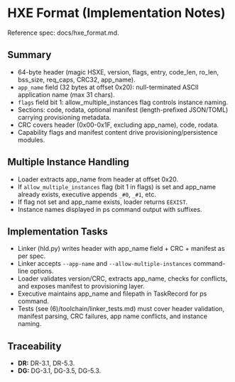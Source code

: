 # HXE Format (Implementation Notes)

Reference spec: docs/hxe_format.md.

## Summary
- 64-byte header (magic HSXE, version, flags, entry, code_len, ro_len, bss_size, req_caps, CRC32, app_name).
- `app_name` field (32 bytes at offset 0x20): null-terminated ASCII application name (max 31 chars).
- `flags` field bit 1: allow_multiple_instances flag controls instance naming.
- Sections: code, rodata, optional manifest (length-prefixed JSON/TOML) carrying provisioning metadata.
- CRC covers header (0x00-0x1F, excluding app_name), code, rodata.
- Capability flags and manifest content drive provisioning/persistence modules.

## Multiple Instance Handling
- Loader extracts app_name from header at offset 0x20.
- If `allow_multiple_instances` flag (bit 1 in flags) is set and app_name already exists, executive appends `_#0`, `_#1`, etc.
- If flag not set and app_name exists, loader returns `EEXIST`.
- Instance names displayed in ps command output with suffixes.

## Implementation Tasks
- Linker (hld.py) writes header with app_name field + CRC + manifest as per spec.
- Linker accepts `--app-name` and `--allow-multiple-instances` command-line options.
- Loader validates version/CRC, extracts app_name, checks for conflicts, and exposes manifest to provisioning layer.
- Executive maintains app_name and filepath in TaskRecord for ps command.
- Tests (see (6)/toolchain/linker_tests.md) must cover header validation, manifest parsing, CRC failures, app name conflicts, and instance naming.

## Traceability
- **DR:** DR-3.1, DR-5.3.
- **DG:** DG-3.1, DG-3.5, DG-5.3.
